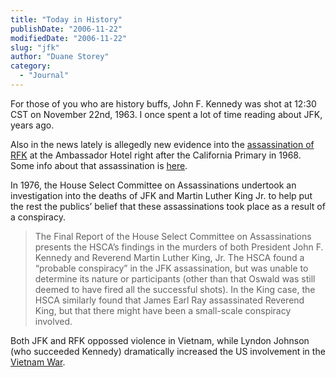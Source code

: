 ```yaml
---
title: "Today in History"
publishDate: "2006-11-22"
modifiedDate: "2006-11-22"
slug: "jfk"
author: "Duane Storey"
category:
  - "Journal"
---
```


For those of you who are history buffs, John F. Kennedy was shot at 12:30 CST on November 22nd, 1963. I once spent a lot of time reading about JFK, years ago.

Also in the news lately is allegedly new evidence into the [assassination of RFK](http://news.bbc.co.uk/2/hi/programmes/newsnight/6169006.stm) at the Ambassador Hotel right after the California Primary in 1968. Some info about that assassination is [here](http://homepages.tcp.co.uk/~dlewis/).

In 1976, the House Select Committee on Assassinations undertook an investigation into the deaths of JFK and Martin Luther King Jr. to help put the rest the publics’ belief that these assassinations took place as a result of a conspiracy.

> The Final Report of the House Select Committee on Assassinations presents the HSCA’s findings in the murders of both President John F. Kennedy and Reverend Martin Luther King, Jr. The HSCA found a “probable conspiracy” in the JFK assassination, but was unable to determine its nature or participants (other than that Oswald was still deemed to have fired all the successful shots). In the King case, the HSCA similarly found that James Earl Ray assassinated Reverend King, but that there might have been a small-scale conspiracy involved.

Both JFK and RFK oppossed violence in Vietnam, while Lyndon Johnson (who succeeded Kennedy) dramatically increased the US involvement in the [Vietnam War](http://en.wikipedia.org/wiki/Vietnam_War).